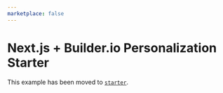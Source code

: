 ```yaml
---
marketplace: false
---
```


# Next.js + Builder.io Personalization Starter

This example has been moved to [`starter`](/starter/personalization-builder-io).
